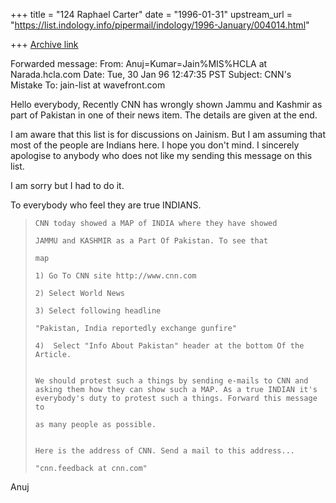 +++
title = "124 Raphael Carter"
date = "1996-01-31"
upstream_url = "https://list.indology.info/pipermail/indology/1996-January/004014.html"

+++
[Archive link](https://list.indology.info/pipermail/indology/1996-January/004014.html)

Forwarded message:
From: Anuj=Kumar=Jain%MIS%HCLA at Narada.hcla.com
Date: Tue, 30 Jan 96 12:47:35 PST
Subject: CNN's Mistake
To: jain-list at wavefront.com

Hello everybody, Recently CNN has wrongly shown Jammu and Kashmir as part of
Pakistan in one of their news item. The details are given at the end.

I am aware that this list is for discussions on Jainism. But I am assuming
that most of the people are Indians here. I hope you don't mind. I
sincerely apologise to anybody who does not like my sending this message on
this list.

I am sorry but I had to do it.

 To everybody who feel they are true INDIANS.
>
>     CNN today showed a MAP of INDIA where they have showed
>
>     JAMMU and KASHMIR as a Part Of Pakistan. To see that
>
>     map
>
>     1) Go To CNN site http://www.cnn.com
>
>     2) Select World News
>
>     3) Select following headline
>
>     "Pakistan, India reportedly exchange gunfire"
>
>     4)  Select "Info About Pakistan" header at the bottom Of the
>     Article.
>
>
>     We should protest such a things by sending e-mails to CNN and
>     asking them how they can show such a MAP. As a true INDIAN it's
>     everybody's duty to protest such a things. Forward this message to
>
>     as many people as possible.
>
>
>     Here is the address of CNN. Send a mail to this address...
>
>     "cnn.feedback at cnn.com"
>

Anuj






